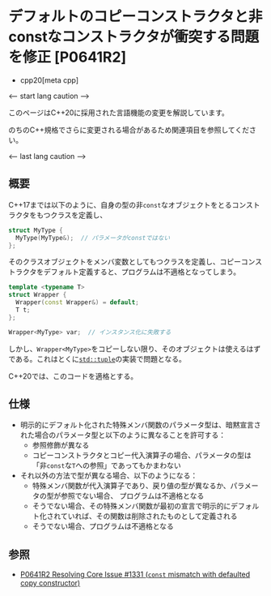 # デフォルトのコピーコンストラクタと非constなコンストラクタが衝突する問題を修正 [P0641R2]
* cpp20[meta cpp]

<-- start lang caution -->

このページはC++20に採用された言語機能の変更を解説しています。

のちのC++規格でさらに変更される場合があるため関連項目を参照してください。

<-- last lang caution -->

## 概要
C++17までは以下のように、自身の型の非`const`なオブジェクトをとるコンストラクタをもつクラスを定義し、

```cpp
struct MyType {
  MyType(MyType&);  // パラメータがconstではない
};
```

そのクラスオブジェクトをメンバ変数としてもつクラスを定義し、コピーコンストラクタをデフォルト定義すると、プログラムは不適格となってしまう。

```cpp
template <typename T>
struct Wrapper {
  Wrapper(const Wrapper&) = default;
  T t;
};

Wrapper<MyType> var;  // インスタンス化に失敗する
```

しかし、`Wrapper<MyType>`をコピーしない限り、そのオブジェクトは使えるはずである。これはとくに[`std::tuple`](/reference/tuple/tuple.md)の実装で問題となる。

C++20では、このコードを適格とする。


## 仕様
- 明示的にデフォルト化された特殊メンバ関数のパラメータ型は、暗黙宣言された場合のパラメータ型と以下のように異なることを許可する：
    - 参照修飾が異なる
    - コピーコンストラクタとコピー代入演算子の場合、パラメータの型は「非`const`な`T`への参照」であってもかまわない
- それ以外の方法で型が異なる場合、以下のようになる：
    - 特殊メンバ関数が代入演算子であり、戻り値の型が異なるか、パラメータの型が参照でない場合、 プログラムは不適格となる
    - そうでない場合、その特殊メンバ関数が最初の宣言で明示的にデフォルト化されていれば、その関数は削除されたものとして定義される
    - そうでない場合、プログラムは不適格となる


## 参照
- [P0641R2 Resolving Core Issue #1331 (`const` mismatch with defaulted copy constructor)](https://www.open-std.org/jtc1/sc22/wg21/docs/papers/2017/p0641r2.html)